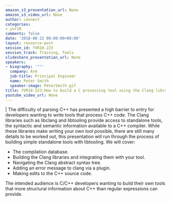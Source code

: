 ```yaml
---
amazon_s3_presentation_url: None
amazon_s3_video_url: None
author: connect
categories:
- yvr18
comments: false
date: '2018-08-22 09:00:00+00:00'
layout: resource-post
session_id: YVR18-223
session_track: Training, Tools
slideshare_presentation_url: None
speakers:
- biography: '""'
  company: Arm
  job-title: Principal Engineer
  name: Peter Smith
  speaker-image: PeterSmith.gif
title: YVR18-223:How to build a C processing tool using the Clang libraries
youtube_video_url: None
---
```

|
  The difficulty of parsing C++ has presented a high barrier to entry for developers wanting to write tools that process C++ code. The Clang libraries such as libclang and libtooling provide access to standalone tools, the syntactic and semantic information available to a C++ compiler. While these libraries make writing your own tool possible, there are still many details to be worked out, this presentation will run through the process of building simple standalone tools with libtooling. We will cover:
  - The compilation database.
  - Building the Clang libraries and integrating them with your tool.
  - Navigating the Clang abstract syntax tree.
  - Adding an error message to clang via a plugin.
  - Making edits to the C++ source code.

  The intended audience is C/C++ developers wanting to build their own tools that more structural information about C++ than regular expressions can provide.